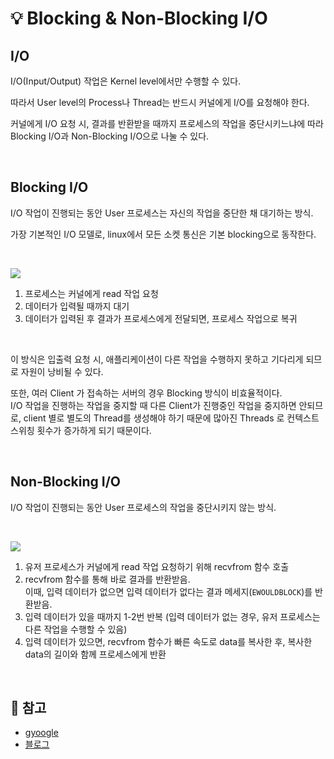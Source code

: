 # 💡 Blocking & Non-Blocking I/O


## I/O 

I/O(Input/Output) 작업은 Kernel level에서만 수행할 수 있다. 

따라서 User level의 Process나 Thread는 반드시 커널에게 I/O를 요청해야 한다.

커널에게 I/O 요청 시, 결과를 반환받을 때까지 프로세스의 작업을 중단시키느냐에 따라 Blocking I/O과 Non-Blocking I/O으로 나눌 수 있다.

<br/>

## Blocking I/O

I/O 작업이 진행되는 동안 User 프로세스는 자신의 작업을 중단한 채 대기하는 방식.

가장 기본적인 I/O 모델로, linux에서 모든 소켓 통신은 기본 blocking으로 동작한다.

<br/>

![](https://velog.velcdn.com/images/wisdom-one/post/73fe1e6e-528e-437a-9cca-2c5efc6639e5/image.png)

1. 프로세스는 커널에게 read 작업 요청
2. 데이터가 입력될 때까지 대기
3. 데이터가 입력된 후 결과가 프로세스에게 전달되면, 프로세스 작업으로 복귀

<br/>

이 방식은 입출력 요청 시, 애플리케이션이 다른 작업을 수행하지 못하고 기다리게 되므로 자원이 낭비될 수 있다.

또한, 여러 Client 가 접속하는 서버의 경우 Blocking 방식이 비효율적이다. <br/>
I/O 작업을 진행하는 작업을 중지할 때 다른 Client가 진행중인 작업을 중지하면 안되므로, client 별로 별도의 Thread를 생성해야 하기 때문에 많아진 Threads 로 컨텍스트 스위칭 횟수가 증가하게 되기 때문이다.

<br/>


## Non-Blocking I/O

I/O 작업이 진행되는 동안 User 프로세스의 작업을 중단시키지 않는 방식.

<br/>

![](https://velog.velcdn.com/images/wisdom-one/post/916039a4-93f0-45b6-8fd6-053b568b780c/image.png)

1. 유저 프로세스가 커널에게 read 작업 요청하기 위해 
recvfrom 함수 호출
2. recvfrom 함수를 통해 바로 결과를 반환받음. <br/>
이때, 입력 데이터가 없으면 입력 데이터가 없다는 결과 메세지(`EWOULDBLOCK`)를 반환받음.
3. 입력 데이터가 있을 때까지 1-2번 반복 (입력 데이터가 없는 경우, 유저 프로세스는 다른 작업을 수행할 수 있음)
4. 입력 데이터가 있으면, recvfrom 함수가 빠른 속도로 data를 복사한 후, 복사한 data의 길이와 함께 프로세스에게 반환

<br/>


## 🔖 참고
- [gyoogle](https://github.com/gyoogle/tech-interview-for-developer/blob/master/Computer%20Science/Network/%5BNetwork%5D%20Blocking%20Non-Blocking%20IO.md)
- [블로그](https://ju3un.github.io/network-basic-1/)

